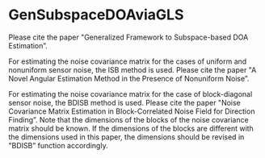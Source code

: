 # GenSubspaceDOAviaGLS
Please cite the paper "Generalized Framework to Subspace-based DOA Estimation”. 

For estimating the noise covariance matrix for the cases of uniform and nonuniform sensor noise, the ISB method is used.
Please cite the paper "A Novel Angular Estimation Method in the Presence of Nonuniform Noise”.

For estimating the noise covariance matrix for the case of block-diagonal sensor noise, the BDISB method is used.
Please cite the paper "Noise Covariance Matrix Estimation in Block-Correlated Noise Field for Direction Finding”.
Note that the dimensions of the blocks of the noise covariance matrix should be known. If the dimensions of the blocks
are different with the dimensions used in this paper, the dimensions should be revised in "BDISB” function accordingly. 
